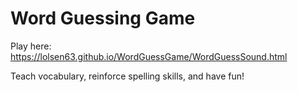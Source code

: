 # Word Guessing Game

Play here: https://lolsen63.github.io/WordGuessGame/WordGuessSound.html

Teach vocabulary, reinforce spelling skills, and have fun!